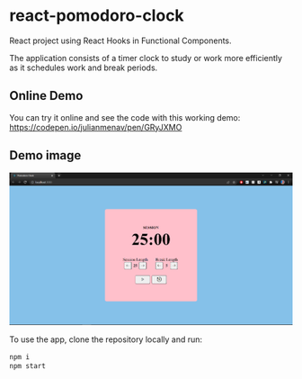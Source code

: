 # react-pomodoro-clock
React project using React Hooks in Functional Components.

The application consists of a timer clock to study or work more efficiently as it schedules work and break periods.



## Online Demo
You can try it online and see the code with this working demo: https://codepen.io/julianmenav/pen/GRyJXMO

## Demo image
![react-pomodoro_demo](./public/captura_web.PNG)



To use the app, clone the repository locally and run:
```
npm i
npm start
```

